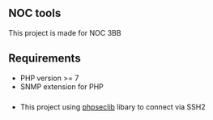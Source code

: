 ## NOC tools

This project is made for NOC 3BB

## Requirements
- PHP version >= 7
- SNMP extension for PHP

###
* This project using [phpseclib](http://phpseclib.sourceforge.net/) libary to connect via SSH2
